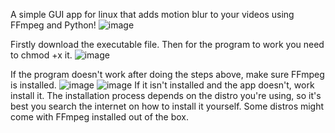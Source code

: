 A simple GUI app for linux that adds motion blur to your videos using FFmpeg and Python!
![image](https://github.com/user-attachments/assets/392a8cc8-a693-4a91-a9ff-3978ae59e2c0)

Firstly download the executable file.
Then for the program to work you need to chmod +x it.
![image](https://github.com/user-attachments/assets/e8051a57-d93c-4de3-833f-c05cb1955f3e)

If the program doesn't work after doing the steps above, make sure FFmpeg is installed.
![image](https://github.com/user-attachments/assets/e2f07cdd-cd05-47ef-9ddc-58fed9df9de3)
![image](https://github.com/user-attachments/assets/fc749362-7e0f-419c-abb1-25d6ec3f7369)
If it isn't installed and the app doesn't, work install it. The installation process depends on the distro you're using, so it's best you search the internet on how to install it yourself. Some distros might come with FFmpeg installed out of the box.


